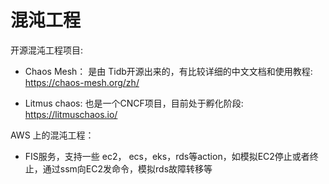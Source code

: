 # 混沌工程

开源混沌工程项目: 

* Chaos Mesh： 是由 Tidb开源出来的，有比较详细的中文文档和使用教程: https://chaos-mesh.org/zh/

* Litmus chaos: 也是一个CNCF项目，目前处于孵化阶段: https://litmuschaos.io/

  

  

AWS 上的混沌工程：

* FIS服务，支持一些 ec2， ecs，eks，rds等action，如模拟EC2停止或者终止，通过ssm向EC2发命令，模拟rds故障转移等

  